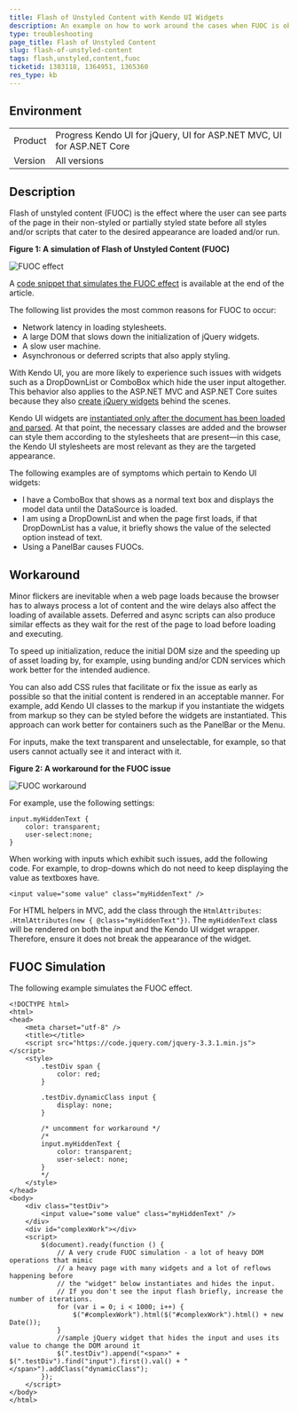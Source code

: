 ```yaml
---
title: Flash of Unstyled Content with Kendo UI Widgets
description: An example on how to work around the cases when FUOC is observed when DOM manipulations are used to style a page in Kendo UI.
type: troubleshooting
page_title: Flash of Unstyled Content 
slug: flash-of-unstyled-content
tags: flash,unstyled,content,fuoc
ticketid: 1383118, 1364951, 1365360
res_type: kb
---
```


## Environment

<table>
 <tr>
  <td>Product</td>
  <td>Progress Kendo UI for jQuery, UI for ASP.NET MVC, UI for ASP.NET Core</td>
 </tr>
  <tr>
  <td>Version</td>
  <td>All versions</td>
 </tr>
</table>


## Description

Flash of unstyled content (FUOC) is the effect where the user can see parts of the page in their non-styled or partially styled state before all styles and/or scripts that cater to the desired appearance are loaded and/or run.

**Figure 1: A simulation of Flash of Unstyled Content (FUOC)**

![FUOC effect](images/fuoc-effect.gif)

A [code snippet that simulates the FUOC effect](#fuoc-simulation) is available at the end of the article.

The following list provides the most common reasons for FUOC to occur:
* Network latency in loading stylesheets.
* A large DOM that slows down the initialization of jQuery widgets.
* A slow user machine.
* Asynchronous or deferred scripts that also apply styling.

With Kendo UI, you are more likely to experience such issues with widgets such as a DropDownList or ComboBox which hide the user input altogether. This behavior also applies to the ASP.NET MVC and ASP.NET Core suites because they also [create jQuery widgets](https://docs.telerik.com/aspnet-mvc/getting-started/kendo-ui-vs-mvc-wrappers) behind the scenes.

Kendo UI widgets are [instantiated only after the document has been loaded and parsed](https://docs.telerik.com/kendo-ui/controls/navigation/panelbar/overview#initialization). At that point, the necessary classes are added and the browser can style them according to the stylesheets that are present&mdash;in this case, the Kendo UI stylesheets are most relevant as they are the targeted appearance.

The following examples are of symptoms which pertain to Kendo UI widgets:
* I have a ComboBox that shows as a normal text box and displays the model data until the DataSource is loaded.
* I am using a DropDownList and when the page first loads, if that DropDownList has a value, it briefly shows the value of the selected option instead of text.
* Using a PanelBar causes FUOCs.

## Workaround

Minor flickers are inevitable when a web page loads because the browser has to always process a lot of content and the wire delays also affect the loading of available assets. Deferred and async scripts can also produce similar effects as they wait for the rest of the page to load before loading and executing.

To speed up initialization, reduce the initial DOM size and the speeding up of asset loading by, for example, using bunding and/or CDN services which work better for the intended audience.

You can also add CSS rules that facilitate or fix the issue as early as possible so that the initial content is rendered in an acceptable manner. For example, add Kendo UI classes to the markup if you instantiate the widgets from markup so they can be styled before the widgets are instantiated. This approach can work better for containers such as the PanelBar or the Menu.

For inputs, make the text transparent and unselectable, for example, so that users cannot actually see it and interact with it.

**Figure 2: A workaround for the FUOC issue**

![FUOC workaround](images/fuoc-workaround.gif)

For example, use the following settings:

```
input.myHiddenText {
    color: transparent;
    user-select:none;
}
```

When working with inputs which exhibit such issues, add the following code. For example, to drop-downs which do not need to keep displaying the value as textboxes have.

```
<input value="some value" class="myHiddenText" />
```

For HTML helpers in MVC, add the class through the `HtmlAttributes`: `.HtmlAttributes(new { @class="myHiddenText"})`. The `myHiddenText` class will be rendered on both the input and the Kendo UI widget wrapper. Therefore, ensure it does not break the appearance of the widget.

## FUOC Simulation

The following example simulates the FUOC effect.

````
<!DOCTYPE html>
<html>
<head>
    <meta charset="utf-8" />
    <title></title>
	<script src="https://code.jquery.com/jquery-3.3.1.min.js"></script>
	<style>
		.testDiv span {
			color: red;
		}

		.testDiv.dynamicClass input {
			display: none;
		}

		/* uncomment for workaround */
		/*
		input.myHiddenText {
			color: transparent;
			user-select: none;
		}
		*/
	</style>
</head>
<body>
	<div class="testDiv">
		<input value="some value" class="myHiddenText" />
	</div>
	<div id="complexWork"></div>
	<script>
		$(document).ready(function () {
			// A very crude FUOC simulation - a lot of heavy DOM operations that mimic
			// a heavy page with many widgets and a lot of reflows happening before
			// the "widget" below instantiates and hides the input.
			// If you don't see the input flash briefly, increase the number of iterations.
			for (var i = 0; i < 1000; i++) {
				$("#complexWork").html($("#complexWork").html() + new Date());
			}
			//sample jQuery widget that hides the input and uses its value to change the DOM around it
			$(".testDiv").append("<span>" + $(".testDiv").find("input").first().val() + "</span>").addClass("dynamicClass");
		});
	</script>
</body>
</html>
````

